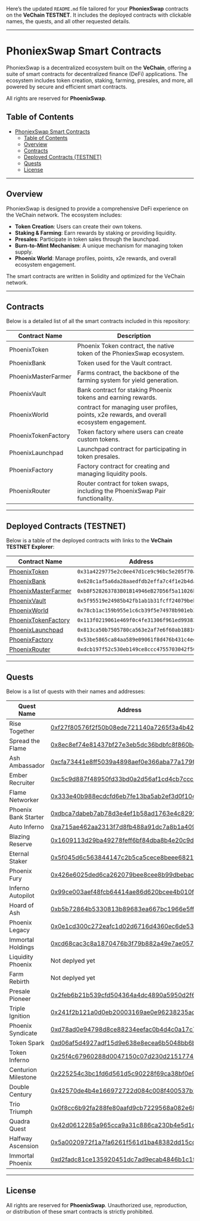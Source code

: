 Here’s the updated `README.md` file tailored for your **PhoniexSwap** contracts on the **VeChain TESTNET**. It includes the deployed contracts with clickable names, the quests, and all other requested details.

---

# PhoniexSwap Smart Contracts

PhoniexSwap is a decentralized ecosystem built on the **VeChain**, offering a suite of smart contracts for decentralized finance (DeFi) applications. The ecosystem includes token creation, staking, farming, presales, and more, all powered by secure and efficient smart contracts.

All rights are reserved for **PhoenixSwap**.

## Table of Contents

- [PhoniexSwap Smart Contracts](#phoniexswap-smart-contracts)
  - [Table of Contents](#table-of-contents)
  - [Overview](#overview)
  - [Contracts](#contracts)
  - [Deployed Contracts (TESTNET)](#deployed-contracts-testnet)
  - [Quests](#quests)
  - [License](#license)

---

## Overview

PhoniexSwap is designed to provide a comprehensive DeFi experience on the VeChain network. The ecosystem includes:

- **Token Creation**: Users can create their own tokens.
- **Staking & Farming**: Earn rewards by staking or providing liquidity.
- **Presales**: Participate in token sales through the launchpad.
- **Burn-to-Mint Mechanism**: A unique mechanism for managing token supply.
- **Phoenix World**: Manage profiles, points, x2e rewards, and overall ecosystem engagement.

The smart contracts are written in Solidity and optimized for the VeChain network.

---

## Contracts

Below is a detailed list of all the smart contracts included in this repository:

| Contract Name           | Description                                                                                   |
|-------------------------|-----------------------------------------------------------------------------------------------|
| PhoenixToken            | Phoenix Token contract, the native token of the PhoniexSwap ecosystem.                        |
| PhoenixBank             | Token used for the Vault contract.                                                            |
| PhoenixMasterFarmer     | Farms contract, the backbone of the farming system for yield generation.                      |
| PhoenixVault            | Bank contract for staking Phoenix tokens and earning rewards.                                 |
| PhoenixWorld            | contract for managing user profiles, points, x2e rewards, and overall ecosystem engagement. |
| PhoenixTokenFactory     | Token factory where users can create custom tokens.                                           |
| PhoenixLaunchpad        | Launchpad contract for participating in token presales.                                       |
| PhoenixFactory          | Factory contract for creating and managing liquidity pools.                                   |
| PhoenixRouter           | Router contract for token swaps, including the PhoenixSwap Pair functionality.                |

---

## Deployed Contracts (TESTNET)

Below is a table of the deployed contracts with links to the **VeChain TESTNET Explorer**:

| Contract Name           | Address                                                                                       |
|-------------------------|-----------------------------------------------------------------------------------------------|
| [PhoenixToken](https://explore-testnet.vechain.org/accounts/0x31a4229775e2c0ee47d1ce9c96bc5e205f70ab58) | `0x31a4229775e2c0ee47d1ce9c96bc5e205f70ab58` |
| [PhoenixBank](https://explore-testnet.vechain.org/accounts/0x628c1af5a6da28aaedfdb2effa7c4f1e2b4da7e2) | `0x628c1af5a6da28aaedfdb2effa7c4f1e2b4da7e2` |
| [PhoenixMasterFarmer](https://explore-testnet.vechain.org/accounts/0xb8F528263783B01B14946eB27D56f5a11026b7D7) | `0xb8F528263783B01B14946eB27D56f5a11026b7D7` |
| [PhoenixVault](https://explore-testnet.vechain.org/accounts/0x5f95519e24985b42fb1ab1b31fcff24079beb44d) | `0x5f95519e24985b42fb1ab1b31fcff24079beb44d` |
| [PhoenixWorld](https://explore-testnet.vechain.org/accounts/0x78cb1ac159b955e1c6cb39f5e74978b901eb3ddc) | `0x78cb1ac159b955e1c6cb39f5e74978b901eb3ddc` |
| [PhoenixTokenFactory](https://explore-testnet.vechain.org/accounts/0x113f0219061e469f0c4fe31306f961ed993830b8) | `0x113f0219061e469f0c4fe31306f961ed993830b8` |
| [PhoenixLaunchpad](https://explore-testnet.vechain.org/accounts/0x813ca50b7505780ca563e2af7e6f60ab18810764) | `0x813ca50b7505780ca563e2af7e6f60ab18810764` |
| [PhoenixFactory](https://explore-testnet.vechain.org/accounts/0x53be5865ca84aa589e09061f8d476b431c4ed05b) | `0x53be5865ca84aa589e09061f8d476b431c4ed05b` |
| [PhoenixRouter](https://explore-testnet.vechain.org/accounts/0xdcb197f52c530eb149ce8ccc4755703042f50533) | `0xdcb197f52c530eb149ce8ccc4755703042f50533` |

---

## Quests

Below is a list of quests with their names and addresses:

| Quest Name               | Address                                                                                       |
|--------------------------|-----------------------------------------------------------------------------------------------|
| Rise Together            | [0xf27f80576f2f50b08ede721140a7265f3a4b42c2](https://explore-testnet.vechain.org/accounts/0xf27f80576f2f50b08ede721140a7265f3a4b42c2) |
| Spread the Flame         | [0x8ec8ef74e81437bf27e3eb5dc36bdbfc8f860b4e](https://explore-testnet.vechain.org/accounts/0x8ec8ef74e81437bf27e3eb5dc36bdbfc8f860b4e) |
| Ash Ambassador           | [0xcfa73441e8ff5039a4898aef0e366aba77a179fd](https://explore-testnet.vechain.org/accounts/0xcfa73441e8ff5039a4898aef0e366aba77a179fd) |
| Ember Recruiter          | [0xc5c9d887f48950fd33bd0a2d56af1cd4cb7ccc51](https://explore-testnet.vechain.org/accounts/0xc5c9d887f48950fd33bd0a2d56af1cd4cb7ccc51) |
| Flame Networker          | [0x333e40b988ecdcfd6eb7fe13ba5ab2ef3d0f1046](https://explore-testnet.vechain.org/accounts/0x333e40b988ecdcfd6eb7fe13ba5ab2ef3d0f1046) |
| Phoenix Bank Starter     | [0xdbca7dabeb7ab78d3e4ef1b58ad1763e4c82918d](https://explore-testnet.vechain.org/accounts/0xdbca7dabeb7ab78d3e4ef1b58ad1763e4c82918d) |
| Auto Inferno             | [0xa715ae462aa2313f7d8fb488a91dc7a8b1a409bc](https://explore-testnet.vechain.org/accounts/0xa715ae462aa2313f7d8fb488a91dc7a8b1a409bc) |
| Blazing Reserve          | [0x1609113d29ba49278feff6bf84dba8b4e20c9da3](https://explore-testnet.vechain.org/accounts/0x1609113d29ba49278feff6bf84dba8b4e20c9da3) |
| Eternal Staker           | [0x5f045d6c563844147c2b5ca5cece8beee6821f5a](https://explore-testnet.vechain.org/accounts/0x5f045d6c563844147c2b5ca5cece8beee6821f5a) |
| Phoenix Fury             | [0x426e6025ded6ca262079bee8cee8b99dbebac4fb](https://explore-testnet.vechain.org/accounts/0x426e6025ded6ca262079bee8cee8b99dbebac4fb) |
| Inferno Autopilot        | [0x99ce003aef48fcb64414ae86d620bcee4b010fa7](https://explore-testnet.vechain.org/accounts/0x99ce003aef48fcb64414ae86d620bcee4b010fa7) |
| Hoard of Ash             | [0xb5b72864b5330813b89683ea667bc1966e5ff923](https://explore-testnet.vechain.org/accounts/0xb5b72864b5330813b89683ea667bc1966e5ff923) |
| Phoenix Legacy           | [0x0e1cd300c272eafc1d02d6716d4360ec6de53915](https://explore-testnet.vechain.org/accounts/0x0e1cd300c272eafc1d02d6716d4360ec6de53915) |
| Immortal Holdings        | [0xcd68cac3c8a1870476b3f79b882a49e7ae057776](https://explore-testnet.vechain.org/accounts/0xcd68cac3c8a1870476b3f79b882a49e7ae057776) |
| Liquidity Phoenix        | Not deplyed yet                     |
| Farm Rebirth             | Not deplyed yet                  |
| Presale Pioneer          | [0x2feb6b21b539cfd504364a4dc4890a5950d2f6e2](https://explore-testnet.vechain.org/accounts/0x2feb6b21b539cfd504364a4dc4890a5950d2f6e2) |
| Triple Ignition          | [0x241f2b121a0d0eb20003169ae0e96238235ade33](https://explore-testnet.vechain.org/accounts/0x241f2b121a0d0eb20003169ae0e96238235ade33) |
| Phoenix Syndicate        | [0xd78ad0e94798d8ce88234eefac0b4d4c0a17c794](https://explore-testnet.vechain.org/accounts/0xd78ad0e94798d8ce88234eefac0b4d4c0a17c794) |
| Token Spark              | [0xd06af5d4927adf15d9e638e8ecea6b5048bb6bd2](https://explore-testnet.vechain.org/accounts/0xd06af5d4927adf15d9e638e8ecea6b5048bb6bd2) |
| Token Inferno            | [0x25f4c67960288d0047150c07d230d21517749c8e](https://explore-testnet.vechain.org/accounts/0x25f4c67960288d0047150c07d230d21517749c8e) |
| Centurion Milestone      | [0x225254c3bc1fd6d561d5c90228f69ca38bf0e919](https://explore-testnet.vechain.org/accounts/0x225254c3bc1fd6d561d5c90228f69ca38bf0e919) |
| Double Century           | [0x42570de4b4e166972722d084c008f400537b1bbc](https://explore-testnet.vechain.org/accounts/0x42570de4b4e166972722d084c008f400537b1bbc) |
| Trio Triumph             | [0x0f8cc6b92fa288fe80aafd9cb7229568a082e685](https://explore-testnet.vechain.org/accounts/0x0f8cc6b92fa288fe80aafd9cb7229568a082e685) |
| Quadra Quest             | [0x42d0612285a965cca9a31c886ca230b4e5d1de74](https://explore-testnet.vechain.org/accounts/0x42d0612285a965cca9a31c886ca230b4e5d1de74) |
| Halfway Ascension        | [0x5a0020972f1a7fa6261f561d1ba48382dd15ccb6](https://explore-testnet.vechain.org/accounts/0x5a0020972f1a7fa6261f561d1ba48382dd15ccb6) |
| Immortal Phoenix         | [0xd2fadc81ce135920451dc7ad9ecab4846b1c1f03](https://explore-testnet.vechain.org/accounts/0xd2fadc81ce135920451dc7ad9ecab4846b1c1f03) |

---

## License

All rights are reserved for **PhoenixSwap**. Unauthorized use, reproduction, or distribution of these smart contracts is strictly prohibited.

